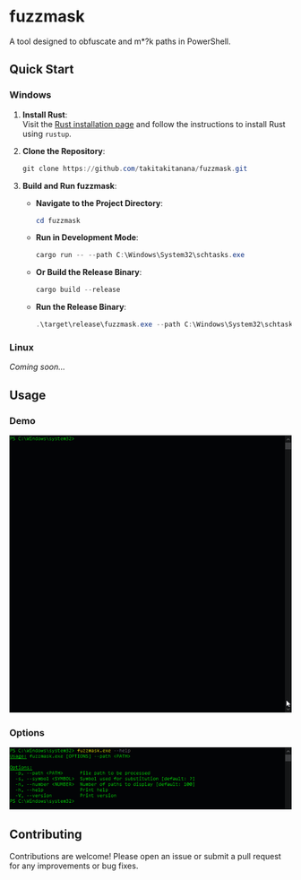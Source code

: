 # fuzzmask

A tool designed to obfuscate and m*?k paths in PowerShell.

## Quick Start

### Windows

1. **Install Rust**:  
   Visit the [Rust installation page](https://www.rust-lang.org/tools/install) and follow the instructions to install Rust using `rustup`.

2. **Clone the Repository**:
    ```powershell
    git clone https://github.com/takitakitanana/fuzzmask.git
    ```

3. **Build and Run fuzzmask**:

    - **Navigate to the Project Directory**:
        ```powershell
        cd fuzzmask
        ```

    - **Run in Development Mode**:
        ```powershell
        cargo run -- --path C:\Windows\System32\schtasks.exe
        ```

    - **Or Build the Release Binary**:
        ```powershell
        cargo build --release
        ```

    - **Run the Release Binary**:
        ```powershell
        .\target\release\fuzzmask.exe --path C:\Windows\System32\schtasks.exe
        ```

### Linux

*Coming soon...*

## Usage

### Demo

![Demo](docs/images/demo.gif)

### Options

![Help](docs/images/help.png)

## Contributing

Contributions are welcome! Please open an issue or submit a pull request for any improvements or bug fixes.
